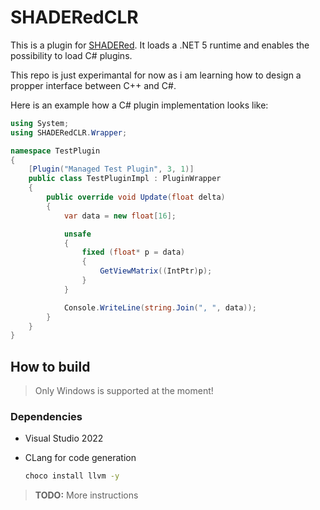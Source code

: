 # SHADERedCLR

This is a plugin for [SHADERed](https://github.com/dfranx/SHADERed).
It loads a .NET 5 runtime and enables the possibility to load C# plugins.

This repo is just experimantal for now as i am learning how to design a propper interface between C++ and C#.

Here is an example how a C# plugin implementation looks like:

```c#
using System;
using SHADERedCLR.Wrapper;

namespace TestPlugin
{
    [Plugin("Managed Test Plugin", 3, 1)]
    public class TestPluginImpl : PluginWrapper
    {
        public override void Update(float delta)
        {
            var data = new float[16];

            unsafe
            {
                fixed (float* p = data)
                {
                    GetViewMatrix((IntPtr)p);
                }
            }

            Console.WriteLine(string.Join(", ", data));
        }
    }
}
```


## How to build

> Only Windows is supported at the moment!

### Dependencies

* Visual Studio 2022
* CLang for code generation

    ```bat
    choco install llvm -y
    ```

> **TODO:** More instructions
